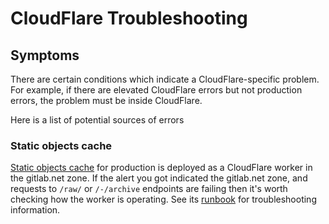 # CloudFlare Troubleshooting

## Symptoms

There are certain conditions which indicate a CloudFlare-specific problem.
For example, if there are elevated CloudFlare errors but not production errors,
the problem must be inside CloudFlare.

Here is a list of potential sources of errors

### Static objects cache

[Static objects cache][static-objects-cache-howto] for production is deployed
as a CloudFlare worker in the gitlab.net zone. If the alert you got indicated
the gitlab.net zone, and requests to `/raw/` or `/-/archive` endpoints are
failing then it's worth checking how the worker is operating. See its
[runbook][static-objects-cache-troubleshooting] for troubleshooting information.

[static-objects-cache-howto]: ../web/static-repository-objects-caching.md
[static-objects-cache-troubleshooting]: ../web/static-objects-caching.md
